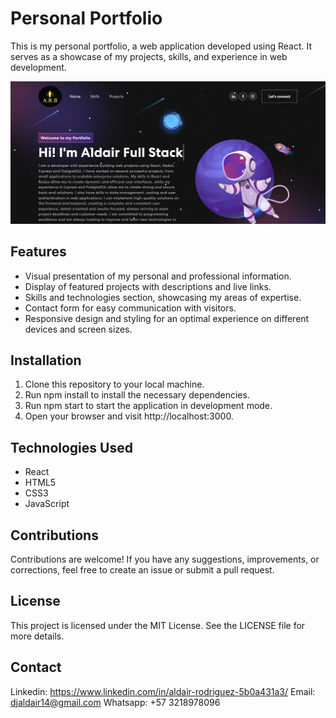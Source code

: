 # Personal Portfolio

This is my personal portfolio, a web application developed using React. It serves as a showcase of my projects, skills, and experience in web development.

![Portfolio Screenshoot](src/images/portfolioScreenshot.png)

## Features

- Visual presentation of my personal and professional information.
- Display of featured projects with descriptions and live links.
- Skills and technologies section, showcasing my areas of expertise.
- Contact form for easy communication with visitors.
- Responsive design and styling for an optimal experience on different devices and screen sizes.

## Installation

1. Clone this repository to your local machine.
2. Run npm install to install the necessary dependencies.
3. Run npm start to start the application in development mode.
4. Open your browser and visit http://localhost:3000.

## Technologies Used

- React
- HTML5
- CSS3
- JavaScript

## Contributions

Contributions are welcome! If you have any suggestions, improvements, or corrections, feel free to create an issue or submit a pull request.

## License

This project is licensed under the MIT License. See the LICENSE file for more details.

## Contact

Linkedin: https://www.linkedin.com/in/aldair-rodriguez-5b0a431a3/
Email: djaldair14@gmail.com
Whatsapp: +57 3218978096
